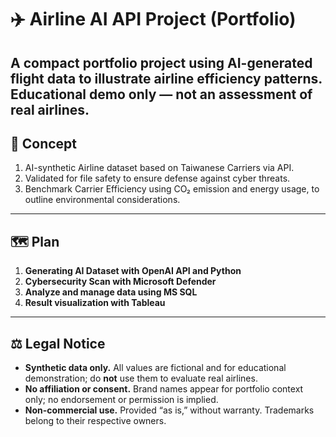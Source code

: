 # ✈️ Airline AI API Project (Portfolio)

A compact portfolio project using **AI-generated flight data** to illustrate airline efficiency patterns. 
Educational demo only — not an assessment of real airlines.
---

## 🔎 Concept
1. AI-synthetic Airline dataset based on Taiwanese Carriers via API.
2. Validated for file safety to ensure defense against cyber threats.
3. Benchmark Carrier Efficiency using CO₂ emission and energy usage, to outline environmental considerations.

---

## 🗺️ Plan
1. **Generating AI Dataset with OpenAI API and Python**  
2. **Cybersecurity Scan with Microsoft Defender**  
3. **Analyze and manage data using MS SQL**  
4. **Result visualization with Tableau**  

---

## ⚖️ Legal Notice
- **Synthetic data only.** All values are fictional and for educational demonstration; do **not** use them to evaluate real airlines.  
- **No affiliation or consent.** Brand names appear for portfolio context only; no endorsement or permission is implied.  
- **Non-commercial use.** Provided “as is,” without warranty. Trademarks belong to their respective owners.

